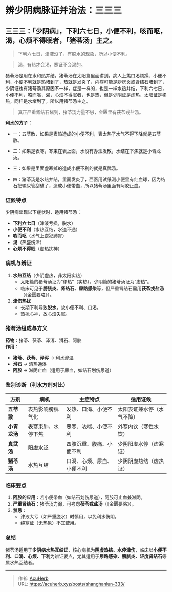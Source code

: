 # 辨少阴病脉证并治法：三三三


## 三三三：「少阴病」，下利六七日，小便不利，咳而呕，渴，心烦不得眠者，「猪苓汤」主之。

<!--more-->

> 下利六七日，津液没了，有脱水的现象，所以小便不利。

> 渴，有热才会渴，寒证不会渴的。

猪苓汤是用在水和热并结，猪苓汤在太阳篇里面讲到，病人上焦口渴烦躁、小便不利，小便不利就是热堵到了，热就是发炎了，内症可能是膀胱炎或肾结石堵到了，少阴证也有猪苓汤其原因不一样，症是一样的，也是一样水热并结，下利六七日，小便不利，咳而呕，渴，心烦不得眠者，也是热，但是少阴证是虚热，太阳证是移热，同样是水堵到了，所以用猪苓汤主之。

> 真正严重肾结石堵到，猪苓汤力量不够，金匮里有茯苓戎盐汤。

**利水的方子：**

- 一：五苓散，如果是表热造成的小便不利，表太热了水气不得下降就是五苓散。

- 二：如果是表寒，寒束在表上面，水没有办法发散，水结在下焦就是小青龙汤。

- 三：如果是里面虚寒掉的造成小便不利的就是真武汤。

- 四：猪苓汤是水热并结，里面发炎了，西医用试纸测小便里有红血球，因为结石把输尿管刮破了，造成小便带血，所以猪苓汤里面有阿胶止血。

### **证候特点**  
少阴病出现以下症状时，适用猪苓汤：  
- **下利六七日**（津液亏损，脱水）  
- **小便不利**（水热互结，水道不通）  
- **咳而呕**（水气上逆犯肺胃）  
- **渴**（热盛伤津）  
- **心烦不得眠**（虚热扰神）  

### **病机与辨证**  
1. **水热互结**（少阴虚热，非太阳实热）  
   - 太阳篇的猪苓汤证为“移热”（实热），少阴篇的猪苓汤证为“虚热”。  
   - 临床可见于**膀胱炎、肾结石、尿路感染**等，但严重肾结石需用**茯苓戎盐汤**（《金匮要略》）。  
2. **津伤热扰**  
   - 长期下利导致**脱水**，故小便不利、口渴。  
   - 热扰心神，故心烦失眠。  

### **猪苓汤组成与方义**  
**药物**：猪苓、茯苓、泽泻、滑石、阿胶  
**作用**：  
- **猪苓、茯苓、泽泻** → 利水渗湿  
- **滑石** → 清热通淋  
- **阿胶** → 滋阴止血（适用于尿血，如结石划伤尿道）  

### **鉴别诊断（利水方剂对比）**  
| 方剂     | 病机               | 主症特点                     | 适用证候                     |  
|----------|--------------------|-----------------------------|-----------------------------|  
| **五苓散** | 表热影响膀胱气化   | 发热、口渴、小便不利         | 太阳表证兼水停（水气不降） |  
| **小青龙汤** | 表寒束肺，水停下焦 | 恶寒、咳喘、小便不利         | 外寒内饮（寒性水饮）       |  
| **真武汤** | 阳虚水泛           | 四肢沉重、腹痛、小便不利     | 少阴阳虚水停（虚寒证）     |  
| **猪苓汤** | 水热互结           | 口渴、心烦、尿血、小便不利   | 少阴阴虚热结（虚热证）     |  

### **临床要点**  
1. **阿胶的应用**：若小便带血（如结石划伤尿道），阿胶可止血兼滋阴。  
2. **严重肾结石**：猪苓汤力弱，可考虑**茯苓戎盐汤**（《金匮要略》）。  
3. **禁忌**：  
   - 津液大亏（如严重脱水）时慎用，以免利水伤阴。  
   - 纯寒证（无热象）不宜使用。  

### **总结**  
猪苓汤适用于**少阴病水热互结证**，核心病机为**阴虚热结、水停津伤**，临床以**小便不利、口渴、心烦、下利**为辨证要点，尤其适用于**尿路感染、膀胱炎、轻度肾结石**等属水热互结者。

---

> 作者: [AcuHerb](https://acuherb.xyz)  
> URL: https://acuherb.xyz/posts/shanghanlun-333/  

